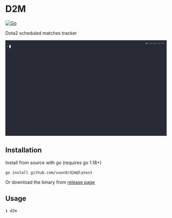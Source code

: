 # D2M

[![Go](https://github.com/vuon9/d2m/actions/workflows/go.yml/badge.svg)](https://github.com/vuon9/d2m/actions/workflows/go.yml)

Dota2 scheduled matches tracker

![Main](./screenshots/main.gif)

## Installation

Install from source with go (requires go 1.18+)

```bash
go install github.com/vuon9/d2m@latest
```

Or download the binary from [release page](https://github.com/vuon9/d2m/releases)

## Usage

```bash
❯ d2m
```